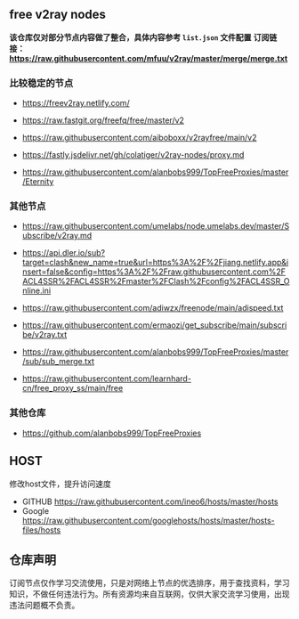 ## free v2ray nodes

**该仓库仅对部分节点内容做了整合，具体内容参考 `list.json` 文件配置**
**订阅链接：https://raw.githubusercontent.com/mfuu/v2ray/master/merge/merge.txt**

### 比较稳定的节点


* https://freev2ray.netlify.com/

* https://raw.fastgit.org/freefq/free/master/v2

* https://raw.githubusercontent.com/aiboboxx/v2rayfree/main/v2

* https://fastly.jsdelivr.net/gh/colatiger/v2ray-nodes/proxy.md

* https://raw.githubusercontent.com/alanbobs999/TopFreeProxies/master/Eternity

### 其他节点

* https://raw.githubusercontent.com/umelabs/node.umelabs.dev/master/Subscribe/v2ray.md

* https://api.dler.io/sub?target=clash&new_name=true&url=https%3A%2F%2Fjiang.netlify.app&insert=false&config=https%3A%2F%2Fraw.githubusercontent.com%2FACL4SSR%2FACL4SSR%2Fmaster%2FClash%2Fconfig%2FACL4SSR_Online.ini

* https://raw.githubusercontent.com/adiwzx/freenode/main/adispeed.txt 

* https://raw.githubusercontent.com/ermaozi/get_subscribe/main/subscribe/v2ray.txt

* https://raw.githubusercontent.com/alanbobs999/TopFreeProxies/master/sub/sub_merge.txt

* https://raw.githubusercontent.com/learnhard-cn/free_proxy_ss/main/free

### 其他仓库

* https://github.com/alanbobs999/TopFreeProxies


## HOST

修改host文件，提升访问速度

* GITHUB https://raw.githubusercontent.com/ineo6/hosts/master/hosts
* Google https://raw.githubusercontent.com/googlehosts/hosts/master/hosts-files/hosts


## 仓库声明

订阅节点仅作学习交流使用，只是对网络上节点的优选排序，用于查找资料，学习知识，不做任何违法行为。所有资源均来自互联网，仅供大家交流学习使用，出现违法问题概不负责。